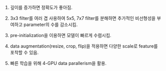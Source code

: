 1. 깊이를 증가하면 정확도가 좋아짐.

2. 3x3 filter를 여러 겹 사용하여 5x5, 7x7 filter를 분해하면 추가적인 비선형성을 부여하고 parameter의 수를 감소시킴.

3. pre-initialization을 이용하면 모델이 빠르게 수렴시킴.

4. data augmentation(resize, crop, flip)을 적용하면 다양한 scale로 feature를 포착할 수 있음.

5. 빠른 학습을 위해 4-GPU data parallerism을 활용.
